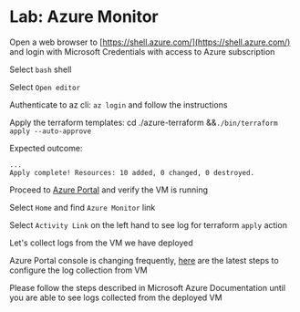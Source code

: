 # Lab: Azure Monitor

Open a web browser to [https://shell.azure.com/](https://shell.azure.com/) and login with Microsoft Credentials with access to Azure subscription

Select `bash` shell

Select `Open editor`

Authenticate to az cli: `az login` and follow the instructions

Apply the terraform templates: cd ./azure-terraform &&`./bin/terraform apply --auto-approve`

Expected outcome:

```
...
Apply complete! Resources: 10 added, 0 changed, 0 destroyed.
```

Proceed to [Azure Portal](https://portal.azure.com/) and verify the VM is running

Select `Home` and find `Azure Monitor` link

Select `Activity Link` on the left hand to see log for terraform `apply` action

Let's collect logs from the VM we have deployed

Azure Portal console is changing frequently, [here](https://docs.microsoft.com/en-us/azure/azure-monitor/learn/quick-collect-azurevm) are the latest steps to configure the log collection from VM

Please follow the steps described in Microsoft Azure Documentation until you are able to see logs collected from the deployed VM

